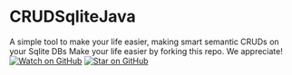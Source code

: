 # CRUDSqliteJava
A simple tool to make your life easier, making smart semantic CRUDs on your Sqlite DBs
Make your life easier by forking this repo. We appreciate!
[![Watch on GitHub](https://img.shields.io/github/watchers/jonsn0w/hyde.svg?style=social)](https://github.com/ITreBorghettieri/CRUDSqliteJava/watchers)
[![Star on GitHub](https://img.shields.io/github/stars/jonsn0w/hyde.svg?style=social)](https://github.com/ITreBorghettieri/CRUDSqliteJava/stargazers)
